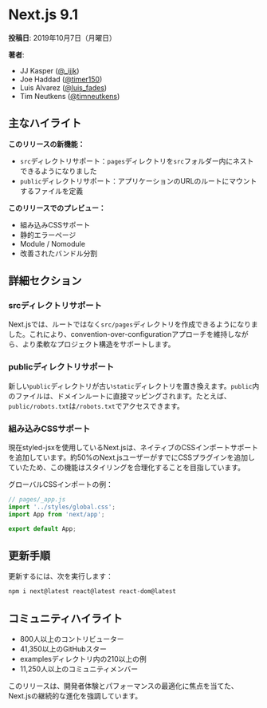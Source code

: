# Next.js 9.1

**投稿日**: 2019年10月7日（月曜日）

**著者**:
- JJ Kasper ([@_ijjk](https://twitter.com/_ijjk))
- Joe Haddad ([@timer150](https://twitter.com/timer150))
- Luis Alvarez ([@luis_fades](https://twitter.com/luis_fades))
- Tim Neutkens ([@timneutkens](https://twitter.com/timneutkens))

## 主なハイライト

**このリリースの新機能：**
- `src`ディレクトリサポート：`pages`ディレクトリを`src`フォルダー内にネストできるようになりました
- `public`ディレクトリサポート：アプリケーションのURLのルートにマウントするファイルを定義

**このリリースでのプレビュー：**
- 組み込みCSSサポート
- 静的エラーページ
- Module / Nomodule
- 改善されたバンドル分割

## 詳細セクション

### srcディレクトリサポート

Next.jsでは、ルートではなく`src/pages`ディレクトリを作成できるようになりました。これにより、convention-over-configurationアプローチを維持しながら、より柔軟なプロジェクト構造をサポートします。

### publicディレクトリサポート

新しい`public`ディレクトリが古い`static`ディレクトリを置き換えます。`public`内のファイルは、ドメインルートに直接マッピングされます。たとえば、`public/robots.txt`は`/robots.txt`でアクセスできます。

### 組み込みCSSサポート

現在styled-jsxを使用しているNext.jsは、ネイティブのCSSインポートサポートを追加しています。約50%のNext.jsユーザーがすでにCSSプラグインを追加していたため、この機能はスタイリングを合理化することを目指しています。

グローバルCSSインポートの例：
```jsx
// pages/_app.js
import '../styles/global.css';
import App from 'next/app';

export default App;
```

## 更新手順

更新するには、次を実行します：
```bash
npm i next@latest react@latest react-dom@latest
```

## コミュニティハイライト

- 800人以上のコントリビューター
- 41,350以上のGitHubスター
- examplesディレクトリ内の210以上の例
- 11,250人以上のコミュニティメンバー

このリリースは、開発者体験とパフォーマンスの最適化に焦点を当てた、Next.jsの継続的な進化を強調しています。
